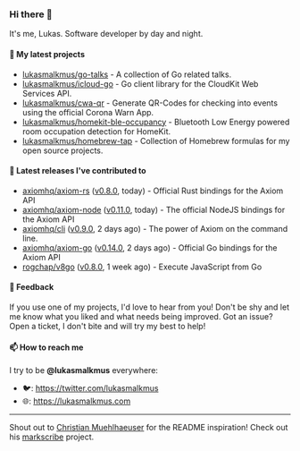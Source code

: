 ### Hi there 👋

It's me, Lukas. Software developer by day and night.

#### 🌱 My latest projects

- [lukasmalkmus/go-talks](https://github.com/lukasmalkmus/go-talks) - A collection of Go related talks.
- [lukasmalkmus/icloud-go](https://github.com/lukasmalkmus/icloud-go) - Go client library for the CloudKit Web Services API.
- [lukasmalkmus/cwa-qr](https://github.com/lukasmalkmus/cwa-qr) - Generate QR-Codes for checking into events using the official Corona Warn App.
- [lukasmalkmus/homekit-ble-occupancy](https://github.com/lukasmalkmus/homekit-ble-occupancy) - Bluetooth Low Energy powered room occupation detection for HomeKit.
- [lukasmalkmus/homebrew-tap](https://github.com/lukasmalkmus/homebrew-tap) - Collection of Homebrew formulas for my open source projects.

#### 🔭 Latest releases I've contributed to

- [axiomhq/axiom-rs](https://github.com/axiomhq/axiom-rs) ([v0.8.0](https://github.com/axiomhq/axiom-rs/releases/tag/v0.8.0), today) - Official Rust bindings for the Axiom API
- [axiomhq/axiom-node](https://github.com/axiomhq/axiom-node) ([v0.11.0](https://github.com/axiomhq/axiom-node/releases/tag/v0.11.0), today) - The official NodeJS bindings for the Axiom API
- [axiomhq/cli](https://github.com/axiomhq/cli) ([v0.9.0](https://github.com/axiomhq/cli/releases/tag/v0.9.0), 2 days ago) - The power of Axiom on the command line.
- [axiomhq/axiom-go](https://github.com/axiomhq/axiom-go) ([v0.14.0](https://github.com/axiomhq/axiom-go/releases/tag/v0.14.0), 2 days ago) - Official Go bindings for the Axiom API
- [rogchap/v8go](https://github.com/rogchap/v8go) ([v0.8.0](https://github.com/rogchap/v8go/releases/tag/v0.8.0), 1 week ago) - Execute JavaScript from Go

#### 💬 Feedback

If you use one of my projects, I'd love to hear from you! Don't be shy and let
me know what you liked and what needs being improved. Got an issue? Open a
ticket, I don't bite and will try my best to help!

#### 📫 How to reach me

I try to be **@lukasmalkmus** everywhere:

- 🐦: https://twitter.com/lukasmalkmus
- 🌐: https://lukasmalkmus.com

---

Shout out to [Christian Muehlhaeuser](https://github.com/muesli) for the README
inspiration! Check out his [markscribe](https://github.com/muesli/markscribe)
project.
